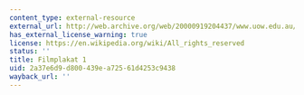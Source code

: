 ```yaml
---
content_type: external-resource
external_url: http://web.archive.org/web/20000919204437/www.uow.edu.au/~morgan/graphics/metro141.jpg
has_external_license_warning: true
license: https://en.wikipedia.org/wiki/All_rights_reserved
status: ''
title: Filmplakat 1
uid: 2a37e6d9-d800-439e-a725-61d4253c9438
wayback_url: ''
---
```


